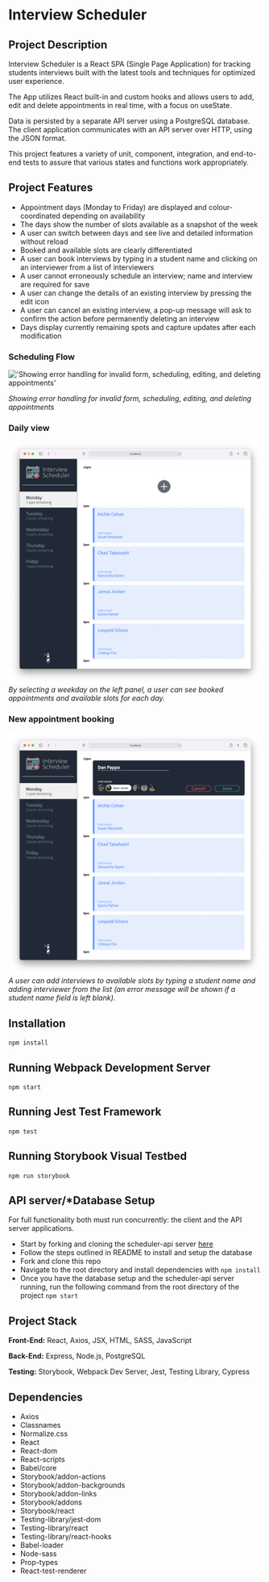 # Interview Scheduler
## Project Description

Interview Scheduler is a React SPA (Single Page Application) for tracking students interviews built with the latest tools and techniques for optimized user experience.

The App utilizes React built-in and custom hooks and allows users to add, edit and delete appointments in real time, with a focus on useState.

Data is persisted by a separate API server using a PostgreSQL database. The client application communicates with an API server over HTTP, using the JSON format.

This project features a variety of unit, component, integration, and end-to-end tests to assure that various states and functions work appropriately.

## Project Features
- Appointment days (Monday to Friday) are displayed and colour-coordinated depending on availability
- The days show the number of slots available as a snapshot of the week
- A user can switch between days and see live and detailed information without reload
- Booked and available slots are clearly differentiated
- A user can book interviews by typing in a student name and clicking on an interviewer from a list of interviewers
- A user cannot erroneously schedule an interview; name and interview are required for save
- A user can change the details of an existing interview by pressing the edit icon
- A user can cancel an existing interview, a pop-up message will ask to confirm the action before permanently deleting an interview
- Days display currently remaining spots and capture updates after each modification


### Scheduling Flow
!['_Showing error handling for invalid form, scheduling, editing, and deleting appointments_'](/images/schedule_flow.gif)

_Showing error handling for invalid form, scheduling, editing, and deleting appointments_

### Daily view
!['booked-slots-available'](/images/booked-slots-available.png)
_By selecting a weekday on the left panel, a user can see booked appointments and available slots for each day._


### New appointment booking
!['book-new-apt'](/images/book-new-apt.png)
_A user can add interviews to available slots by typing a student name and adding interviewer from the list (an error message will be shown if a student name field is left blank)._



## Installation
```
npm install
```

## Running Webpack Development Server
```
npm start
```

## Running Jest Test Framework
```
npm test
```

## Running Storybook Visual Testbed
```
npm run storybook
```

## API server/*Database Setup

For full functionality both must run concurrently: the client and the API server applications.
- Start by forking and cloning the scheduler-api server [here](https://github.com/lighthouse-labs/scheduler-api)
- Follow the steps outlined in README to install and setup the database
- Fork and clone this repo
- Navigate to the root directory and install dependencies with `npm install`
- Once you have the database setup and the scheduler-api server running, run the following command from the root directory of the project `npm start`

## Project Stack

__Front-End:__ React, Axios, JSX, HTML, SASS, JavaScript

__Back-End:__ Express, Node.js, PostgreSQL

__Testing:__ Storybook, Webpack Dev Server, Jest, Testing Library, Cypress

## Dependencies
- Axios
- Classnames
- Normalize.css
- React
- React-dom
- React-scripts
- Babel/core
- Storybook/addon-actions
- Storybook/addon-backgrounds
- Storybook/addon-links
- Storybook/addons
- Storybook/react
- Testing-library/jest-dom
- Testing-library/react
- Testing-library/react-hooks
- Babel-loader
- Node-sass
- Prop-types
- React-test-renderer
